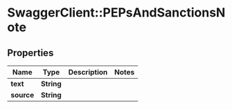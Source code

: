 # SwaggerClient::PEPsAndSanctionsNote

## Properties
Name | Type | Description | Notes
------------ | ------------- | ------------- | -------------
**text** | **String** |  | 
**source** | **String** |  | 


